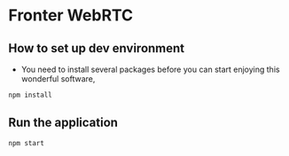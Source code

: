 Fronter WebRTC
================

How to set up dev environment
-------------------------------

* You need to install several packages before you can start enjoying this wonderful software,

```bash
npm install
```

Run the application
-------------------

```bash
npm start
```
